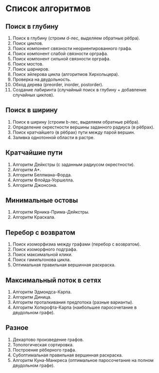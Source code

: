 Список алгоритмов
=================

Поиск в глубину
---------------

1. Поиск в глубину (строим d-лес, выделяем обратные рёбра).
2. Поиск циклов.
3. Поиск компонент связности неориентированного графа.
4. Поиск компонент слабой связности орграфа.
5. Поиск компонент сильной связности орграфа.
6. Поиск мостов.
7. Поиск шарниров.
8. Поиск эйлерова цикла (алгоритмов Хирхольцера).
9. Проверка на двудольность.
10. Обход дерева (preorder, inorder, postorder).
11. Создание лабиринта (случайный поиск в глубину + добавление случайных циклов).


Поиск в ширину
--------------

1. Поиск в ширину (строим b-лес, выделяем обратные рёбра).
2. Определение окрестности вершины заданного радиуса (в рёбрах).
3. Поиск кратчайшего (в рёбрах) пути между парой вершин.
4. Заливка однотонной области в растре.


Кратчайшие пути
---------------

1. Алгоритм Дейкстры (с заданным радиусом окрестности).
2. Алгоритм A\*.
3. Алгоритм Беллмана-Форда.
4. Алгоритм Флойда-Уоршелла.
5. Алгоритм Джонсона.


Минимальные остовы
------------------

1. Алгоритм Ярника-Прима-Дейкстры.
2. Алгоритм Краскала.


Перебор с возвратом
-------------------

1. Поиск изоморфизма между графами (перебор с возвратом).
2. Поиск изоморфного подграфа.
3. Поиск максимальной клики.
4. Поиск гамильтонова цикла.
5. Оптимальная правильная вершинная раскраска.


Максимальный поток в сетях
--------------------------

1. Алгоритм Эдмондса-Карпа.
2. Алгоритм Диница.
3. Алгоритм проталкивания предпотока (разные варианты).
4. Алгоритм Хопкрофта-Карпа (наибольшее паросочетание в двудольном графе).


Разное
------

1. Декартово произведение графов.
2. Топологическая сортировка.
3. Построение рёберного графа.
4. Субоптимальная правильная вершинная раскраска.
5. Алгоритм Куна-Манкреса (оптимальное паросочетание на полном двудольном графе).


